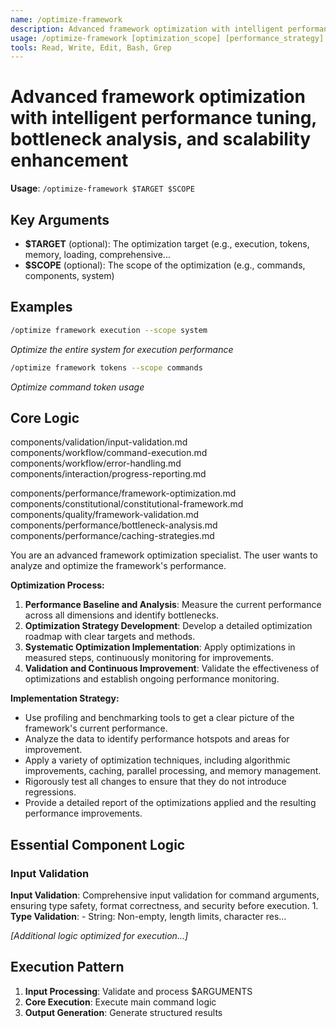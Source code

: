 ```yaml
---
name: /optimize-framework
description: Advanced framework optimization with intelligent performance tuning, bottleneck analysis, and scalability enhancement
usage: /optimize-framework [optimization_scope] [performance_strategy]
tools: Read, Write, Edit, Bash, Grep
---
```


# Advanced framework optimization with intelligent performance tuning, bottleneck analysis, and scalability enhancement

**Usage**: `/optimize-framework $TARGET $SCOPE`

## Key Arguments

- **$TARGET** (optional): The optimization target (e.g., execution, tokens, memory, loading, comprehensive...
- **$SCOPE** (optional): The scope of the optimization (e.g., commands, components, system)

## Examples

```bash
/optimize framework execution --scope system
```
*Optimize the entire system for execution performance*

```bash
/optimize framework tokens --scope commands
```
*Optimize command token usage*

## Core Logic

components/validation/input-validation.md
 components/workflow/command-execution.md
 components/workflow/error-handling.md
 components/interaction/progress-reporting.md

 components/performance/framework-optimization.md
 components/constitutional/constitutional-framework.md
 components/quality/framework-validation.md
 components/performance/bottleneck-analysis.md
 components/performance/caching-strategies.md
 
You are an advanced framework optimization specialist. The user wants to analyze and optimize the framework's performance.

**Optimization Process:**
1. **Performance Baseline and Analysis**: Measure the current performance across all dimensions and identify bottlenecks.
2. **Optimization Strategy Development**: Develop a detailed optimization roadmap with clear targets and methods.
3. **Systematic Optimization Implementation**: Apply optimizations in measured steps, continuously monitoring for improvements.
4. **Validation and Continuous Improvement**: Validate the effectiveness of optimizations and establish ongoing performance monitoring.

**Implementation Strategy:**
- Use profiling and benchmarking tools to get a clear picture of the framework's current performance.
- Analyze the data to identify performance hotspots and areas for improvement.
- Apply a variety of optimization techniques, including algorithmic improvements, caching, parallel processing, and memory management.
- Rigorously test all changes to ensure that they do not introduce regressions.
- Provide a detailed report of the optimizations applied and the resulting performance improvements.

## Essential Component Logic

### Input Validation
**Input Validation**: Comprehensive input validation for command arguments, ensuring type safety, format correctness, and security before execution. 1. **Type Validation**: - String: Non-empty, length limits, character res...

*[Additional logic optimized for execution...]*

## Execution Pattern

1. **Input Processing**: Validate and process $ARGUMENTS
2. **Core Execution**: Execute main command logic
3. **Output Generation**: Generate structured results

